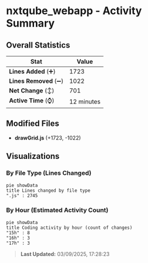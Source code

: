 # nxtqube_webapp - Activity Summary 

## Overall Statistics

| Stat                   | Value                                                             |
| ---------------------- | ----------------------------------------------------------------- |
| **Lines Added** (➕)   | 1723                                          |
| **Lines Removed** (➖) | 1022                                        |
| **Net Change** (↕)    | 701                |
| **Active Time** (⌚)   | 12 minutes |


## Modified Files
- **drawGrid.js** (+1723, -1022)

## Visualizations

### By File Type (Lines Changed)

```mermaid
pie showData
title Lines changed by file type
".js" : 2745
```

### By Hour (Estimated Activity Count)

```mermaid
pie showData
title Coding activity by hour (count of changes)
"15h" : 8
"16h" : 3
"17h" : 3
```


> **Last Updated:** 03/09/2025, 17:28:23